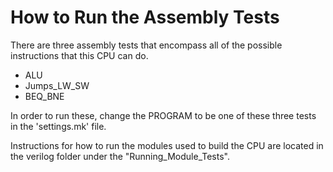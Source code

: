 # How to Run the Assembly Tests
There are three assembly tests that encompass all of the possible instructions that this CPU can do.

- ALU
- Jumps_LW_SW
- BEQ_BNE

In order to run these, change the PROGRAM to be one of these three tests in the 'settings.mk' file.

Instructions for how to run the modules used to build the CPU are located in the verilog folder under the "Running_Module_Tests".